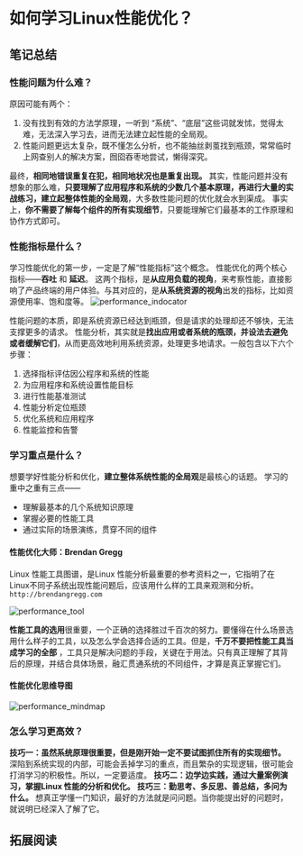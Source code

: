 # 如何学习Linux性能优化？

## 笔记总结

### 性能问题为什么难？
原因可能有两个：
1. 没有找到有效的方法学原理，一听到 “系统”、“底层”这些词就发怵，觉得太难，无法深入学习去，进而无法建立起性能的全局观。
2. 性能问题更远太复杂，既不懂怎么分析，也不能抽丝剥茧找到瓶颈，常常临时上网查别人的解决方案，囫囵吞枣地尝试，懒得深究。

最终，**相同地错误重复在犯，相同地状况也是重复出现。**
其实，性能问题并没有想象的那么难，**只要理解了应用程序和系统的少数几个基本原理，再进行大量的实战练习，建立起整体性能的全局观**，大多数性能问题的优化就会水到渠成。
事实上，**你不需要了解每个组件的所有实现细节**，只要能理解它们最基本的工作原理和协作方式即可。

### 性能指标是什么？
学习性能优化的第一步，一定是了解“性能指标”这个概念。
性能优化的两个核心指标——**吞吐** 和 **延迟**。
这两个指标，是**从应用负载的视角**，来考察性能，直接影响了产品终端的用户体验。与其对应的，是**从系统资源的视角**出发的指标，比如资源使用率、饱和度等。
![performance_indocator](/images/performace_tuning/001_performance_indicator.png)

性能问题的本质，即是系统资源已经达到瓶颈，但是请求的处理却还不够快，无法支撑更多的请求。
性能分析，其实就是**找出应用或者系统的瓶颈，并设法去避免或者缓解它们**，从而更高效地利用系统资源，处理更多地请求。一般包含以下六个步骤：
1. 选择指标评估因公程序和系统的性能
2. 为应用程序和系统设置性能目标
3. 进行性能基准测试
4. 性能分析定位瓶颈
5. 优化系统和应用程序
6. 性能监控和告警

### 学习重点是什么？

想要学好性能分析和优化，**建立整体系统性能的全局观**是最核心的话题。
学习的重中之重有三点——
- 理解最基本的几个系统知识原理
- 掌握必要的性能工具
- 通过实际的场景演练，贯穿不同的组件

#### 性能优化大师：Brendan Gregg
Linux 性能工具图谱，是Linux 性能分析最重要的参考资料之一，它指明了在 Linux不同子系统出现性能问题后，应该用什么样的工具来观测和分析。
`http://brendangregg.com`

![performance_tool](/images/performace_tuning/002_performance_tool.jpg)

**性能工具的选用**很重要，一个正确的选择胜过千百次的努力。要懂得在什么场景选用什么样子的工具，以及怎么学会选择合适的工具。但是，**千万不要把性能工具当成学习的全部**
，工具只是解决问题的手段，关键在于用法。只有真正理解了其背后的原理，并结合具体场景，融汇贯通系统的不同组件，才算是真正掌握它们。

#### 性能优化思维导图
![performance_mindmap](images/performace_tuning/003_performance_mindmap.jpg)

### 怎么学习更高效？
**技巧一：虽然系统原理很重要，但是刚开始一定不要试图抓住所有的实现细节。**
深陷到系统实现的内部，可能会丢掉学习的重点，而且繁杂的实现逻辑，很可能会打消学习的积极性。所以，一定要适度。
**技巧二：边学边实践，通过大量案例演习，掌握Linux 性能的分析和优化。**
**技巧三：勤思考、多反思、善总结，多问为什么。**
想真正学懂一门知识，最好的方法就是问问题。当你能提出好的问题时，就说明已经深入了解了它。


## 拓展阅读
